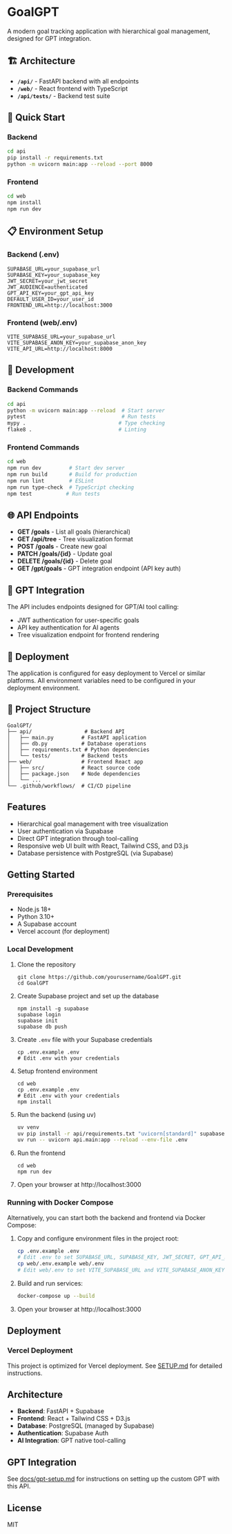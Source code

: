 # GoalGPT

A modern goal tracking application with hierarchical goal management, designed for GPT integration.

## 🏗️ Architecture

- **`/api/`** - FastAPI backend with all endpoints
- **`/web/`** - React frontend with TypeScript
- **`/api/tests/`** - Backend test suite

## 🚀 Quick Start

### Backend
```bash
cd api
pip install -r requirements.txt
python -m uvicorn main:app --reload --port 8000
```

### Frontend
```bash
cd web
npm install
npm run dev
```

## 📋 Environment Setup

### Backend (.env)
```env
SUPABASE_URL=your_supabase_url
SUPABASE_KEY=your_supabase_key
JWT_SECRET=your_jwt_secret
JWT_AUDIENCE=authenticated
GPT_API_KEY=your_gpt_api_key
DEFAULT_USER_ID=your_user_id
FRONTEND_URL=http://localhost:3000
```

### Frontend (web/.env)
```env
VITE_SUPABASE_URL=your_supabase_url
VITE_SUPABASE_ANON_KEY=your_supabase_anon_key
VITE_API_URL=http://localhost:8000
```

## 🔧 Development

### Backend Commands
```bash
cd api
python -m uvicorn main:app --reload  # Start server
pytest                               # Run tests
mypy .                              # Type checking
flake8 .                            # Linting
```

### Frontend Commands
```bash
cd web
npm run dev         # Start dev server
npm run build       # Build for production
npm run lint        # ESLint
npm run type-check  # TypeScript checking
npm test           # Run tests
```

## 🌐 API Endpoints

- **GET /goals** - List all goals (hierarchical)
- **GET /api/tree** - Tree visualization format
- **POST /goals** - Create new goal
- **PATCH /goals/{id}** - Update goal
- **DELETE /goals/{id}** - Delete goal
- **GET /gpt/goals** - GPT integration endpoint (API key auth)

## 🤖 GPT Integration

The API includes endpoints designed for GPT/AI tool calling:
- JWT authentication for user-specific goals
- API key authentication for AI agents
- Tree visualization endpoint for frontend rendering

## 🚢 Deployment

The application is configured for easy deployment to Vercel or similar platforms. All environment variables need to be configured in your deployment environment.

## 📁 Project Structure

```
GoalGPT/
├── api/                 # Backend API
│   ├── main.py         # FastAPI application
│   ├── db.py           # Database operations
│   ├── requirements.txt # Python dependencies
│   └── tests/          # Backend tests
├── web/                # Frontend React app
│   ├── src/            # React source code
│   ├── package.json    # Node dependencies
│   └── ...
└── .github/workflows/  # CI/CD pipeline
```

## Features

- Hierarchical goal management with tree visualization
- User authentication via Supabase
- Direct GPT integration through tool-calling
- Responsive web UI built with React, Tailwind CSS, and D3.js
- Database persistence with PostgreSQL (via Supabase)

## Getting Started

### Prerequisites

- Node.js 18+
- Python 3.10+
- A Supabase account
- Vercel account (for deployment)

### Local Development

1. Clone the repository
   ```
   git clone https://github.com/yourusername/GoalGPT.git
   cd GoalGPT
   ```

2. Create Supabase project and set up the database
   ```
   npm install -g supabase
   supabase login
   supabase init
   supabase db push
   ```

3. Create `.env` file with your Supabase credentials
   ```
   cp .env.example .env
   # Edit .env with your credentials
   ```

4. Setup frontend environment
   ```
   cd web
   cp .env.example .env
   # Edit .env with your credentials
   npm install
   ```

5. Run the backend (using uv)
   ```bash
   uv venv
   uv pip install -r api/requirements.txt "uvicorn[standard]" supabase python-dotenv
   uv run -- uvicorn api.main:app --reload --env-file .env
   ```

6. Run the frontend
   ```
   cd web
   npm run dev
   ```

7. Open your browser at http://localhost:3000

### Running with Docker Compose

Alternatively, you can start both the backend and frontend via Docker Compose:

1. Copy and configure environment files in the project root:
   ```bash
   cp .env.example .env
   # Edit .env to set SUPABASE_URL, SUPABASE_KEY, JWT_SECRET, GPT_API_KEY, DEFAULT_USER_ID, FRONTEND_URL
   cp web/.env.example web/.env
   # Edit web/.env to set VITE_SUPABASE_URL and VITE_SUPABASE_ANON_KEY
   ```
2. Build and run services:
   ```bash
   docker-compose up --build
   ```
3. Open your browser at http://localhost:3000

## Deployment

### Vercel Deployment

This project is optimized for Vercel deployment. See [SETUP.md](SETUP.md) for detailed instructions.

## Architecture

- **Backend**: FastAPI + Supabase
- **Frontend**: React + Tailwind CSS + D3.js
- **Database**: PostgreSQL (managed by Supabase)
- **Authentication**: Supabase Auth
- **AI Integration**: GPT native tool-calling

## GPT Integration

See [docs/gpt-setup.md](docs/gpt-setup.md) for instructions on setting up the custom GPT with this API.

## License

MIT